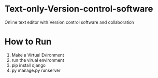 # Text-only-Version-control-software
Online text editor with Version control software and collaboration
# How to Run
1. Make a Virtual Evironment
2. run the virual environment
3. pip install django
4. py manage.py runserver
